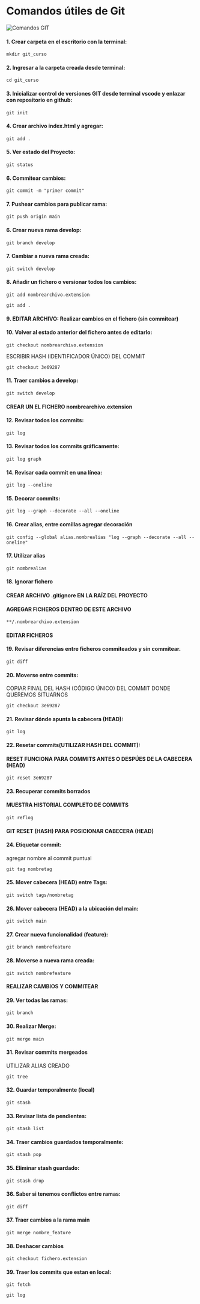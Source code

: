 # Comandos útiles de Git

![Comandos GIT](https://th.bing.com/th/id/R.135f0e7cad3b6837f092205712792738?rik=mw7r1CD1r3LivQ&pid=ImgRaw&r=0)

#### 1. Crear carpeta en el escritorio con la terminal:

```
mkdir git_curso
```
#### 2. Ingresar a la carpeta creada desde terminal:

```
cd git_curso
```

#### 3. Inicializar control de versiones GIT desde terminal vscode y enlazar con repositorio en github:

```
git init
```
#### 4. Crear archivo index.html y agregar:

```
git add .
```
#### 5. Ver estado del Proyecto:

```
git status
```

#### 6. Commitear cambios:

```
git commit -m "primer commit"
```

#### 7. Pushear cambios para publicar rama:

```
git push origin main
```

#### 6. Crear nueva rama develop:

```
git branch develop
```

#### 7. Cambiar a nueva rama creada:

```
git switch develop
```


#### 8. Añadir un fichero o versionar todos los cambios:
    
```
git add nombrearchivo.extension
```

```
git add .
```

#### 9. EDITAR ARCHIVO: Realizar cambios en el fichero (sin commitear)

#### 10. Volver al estado anterior del fichero antes de editarlo:

```
git checkout nombrearchivo.extension
```

ESCRIBIR HASH (IDENTIFICADOR ÚNICO) DEL COMMIT
```
git checkout 3e69287
```

#### 11. Traer cambios a develop:

```
git switch develop
```

#### CREAR UN EL FICHERO nombrearchivo.extension

#### 12. Revisar todos los commits:

```
git log
```

#### 13. Revisar todos los commits gráficamente:

```
git log graph
```
#### 14. Revisar cada commit en una línea:

```
git log --oneline
```

#### 15. Decorar commits:

```
git log --graph --decorate --all --oneline
```

#### 16. Crear alias, entre comillas agregar decoración

```
git config --global alias.nombrealias "log --graph --decorate --all --oneline"
```

#### 17. Utilizar alias

```
git nombrealias
```

#### 18. Ignorar fichero

#### CREAR ARCHIVO .gitignore EN LA RAÍZ DEL PROYECTO

#### AGREGAR FICHEROS DENTRO DE ESTE ARCHIVO

```
**/.nombrearchivo.extension
```

#### EDITAR FICHEROS

#### 19. Revisar diferencias entre ficheros commiteados y sin commitear.

```
git diff
```
#### 20. Moverse entre commits:

COPIAR FINAL DEL HASH (CÓDIGO ÚNICO) DEL COMMIT DONDE QUEREMOS SITUARNOS

```
git checkout 3e69287
```

#### 21. Revisar dónde apunta la cabecera (HEAD):

```
git log
```

#### 22. Resetar commits(UTILIZAR HASH DEL COMMIT):

#### RESET FUNCIONA PARA COMMITS ANTES O DESPÚES DE LA CABECERA (HEAD)
```
git reset 3e69287
```

#### 23. Recuperar commits borrados

#### MUESTRA HISTORIAL COMPLETO DE COMMITS

```
git reflog
```

#### GIT RESET (HASH) PARA POSICIONAR CABECERA (HEAD)

#### 24. Etiquetar commit:

agregar nombre al commit puntual

```
git tag nombretag
```

#### 25. Mover cabecera (HEAD) entre Tags:

```
git switch tags/nombretag
```

#### 26. Mover cabecera (HEAD) a la ubicación del main:

```
git switch main
```

#### 27. Crear nueva funcionalidad (feature):

```
git branch nombrefeature
```

#### 28. Moverse a nueva rama creada:

```
git switch nombrefeature
```
#### REALIZAR CAMBIOS Y COMMITEAR

#### 29. Ver todas las ramas:
```
git branch
```

#### 30. Realizar Merge:

```
git merge main
```

#### 31. Revisar commits mergeados

UTILIZAR ALIAS CREADO

```
git tree
```
#### 32. Guardar temporalmente (local)

```
git stash
```
#### 33. Revisar lista de pendientes:

```
git stash list
```

#### 34. Traer cambios guardados temporalmente:

```
git stash pop
```
#### 35. Eliminar stash guardado:

```
git stash drop
```
#### 36. Saber si tenemos conflictos entre ramas:

```
git diff
```
#### 37. Traer cambios a la rama main

```
git merge nombre_feature
```

#### 38. Deshacer cambios

```
git checkout fichero.extension
```

#### 39. Traer los commits que estan en local:

```
git fetch
```

```
git log
```

















